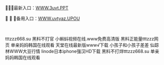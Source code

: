 <p>
	🐖🐖🐖最新入口：<a href="http://www.baidu.com/link?url=6MA2SWnO3Raqke39an_0PUxosM6ZrUGzi1BN9tNnlPW&wd">WWW.3uvt.PPT</a> 
	<p>
		🚉
🚉
🚉备用入口：<a href="http://www.baidu.com/link?url=6MA2SWnO3Raqke39an_0PUxosM6ZrUGzi1BN9tNnlPW&wd">WWW.uvtyaz.UPOU</a> 
	</p>
	<p>
		<br />
	</p>
	<p>
		tttzzz668.su 黑料不打官
小蝌蚪视频在线.www免费高清版
黑料正能量tttzzz网页
单亲妈妈韩国在线观看
天堂在线最新版www√下载
小孩子和小孩子差差
仙踪林WWW大豆行情
linode日本iphone强汉HD下载
黑料不打烊tttzzz668.su
单亲妈妈韩国在线观看
	</p>
